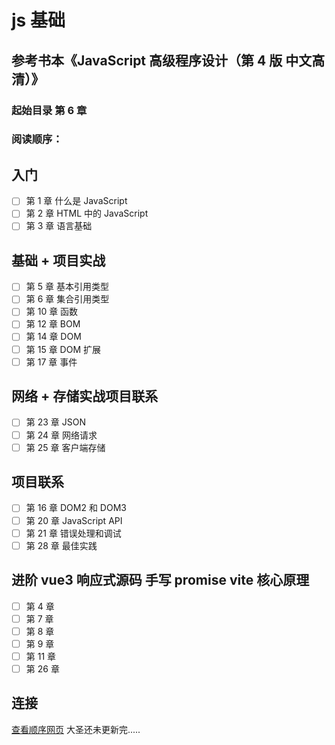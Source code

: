 # js 基础

## 参考书本《JavaScript 高级程序设计（第 4 版 中文高清）》

### 起始目录 第 6 章

### 阅读顺序：

## 入门

- [ ] 第 1 章 什么是 JavaScript
- [ ] 第 2 章 HTML 中的 JavaScript
- [ ] 第 3 章 语言基础

## 基础 + 项目实战

- [ ] 第 5 章 基本引用类型
- [ ] 第 6 章 集合引用类型
- [ ] 第 10 章 函数
- [ ] 第 12 章 BOM
- [ ] 第 14 章 DOM
- [ ] 第 15 章 DOM 扩展
- [ ] 第 17 章 事件

## 网络 + 存储实战项目联系

- [ ] 第 23 章 JSON
- [ ] 第 24 章 网络请求
- [ ] 第 25 章 客户端存储

## 项目联系

- [ ] 第 16 章 DOM2 和 DOM3
- [ ] 第 20 章 JavaScript API
- [ ] 第 21 章 错误处理和调试
- [ ] 第 28 章 最佳实践

## 进阶 vue3 响应式源码 手写 promise vite 核心原理

- [ ] 第 4 章
- [ ] 第 7 章
- [ ] 第 8 章
- [ ] 第 9 章
- [ ] 第 11 章
- [ ] 第 26 章

## 连接

[查看顺序网页](https://www.yuque.com/hugsun/books/intro) 大圣还未更新完.....
